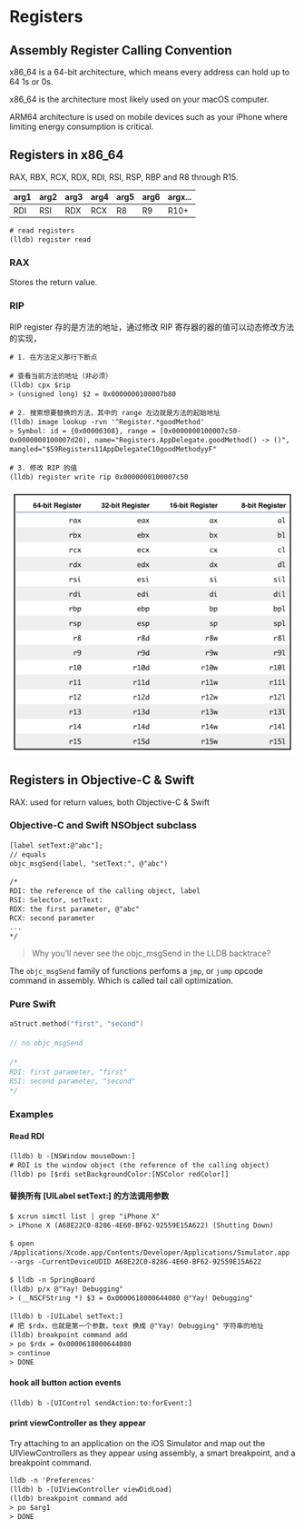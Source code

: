 # Registers

## Assembly Register Calling Convention

x86_64 is a 64-bit architecture, which means every address can hold up to 64 1s or 0s.

x86_64 is the architecture most likely used on your macOS computer.

ARM64 architecture is used on mobile devices such as your iPhone where limiting energy consumption is critical.

## Registers in x86_64

RAX, RBX, RCX, RDX, RDI, RSI, RSP, RBP and R8 through R15.

|arg1|arg2|arg3|arg4|arg5|arg6|argx...|
|--|--|--|--|--|--|--|
|RDI|RSI|RDX|RCX|R8|R9|R10+|


```shell
# read registers
(lldb) register read
```

### RAX 

Stores the return value.

### RIP

RIP register 存的是方法的地址，通过修改 RIP 寄存器的器的值可以动态修改方法的实现，

```shell
# 1. 在方法定义那行下断点

# 查看当前方法的地址（非必须）
(lldb) cpx $rip
> (unsigned long) $2 = 0x0000000100007b80

# 2. 搜索想要替换的方法，其中的 range 左边就是方法的起始地址
(lldb) image lookup -rvn '^Register.*goodMethod'
> Symbol: id = {0x00000308}, range = [0x0000000100007c50-0x0000000100007d20), name="Registers.AppDelegate.goodMethod() -> ()", mangled="$S9Registers11AppDelegateC10goodMethodyyF"

# 3. 修改 RIP 的值
(lldb) register write rip 0x0000000100007c50
```

![image-20181002093019589](assets/image-20181002093019589.png)


## Registers in Objective-C & Swift

RAX: used for return values, both Objective-C & Swift

### Objective-C and Swift NSObject subclass

```objc
[label setText:@"abc"];
// equals
objc_msgSend(label, "setText:", @"abc")

/*
RDI: the reference of the calling object, label
RSI: Selector, setText:
RDX: the first parameter, @"abc"
RCX: second parameter
...
*/
```

> Why you’ll never see the objc_msgSend in the LLDB backtrace?

The `objc_msgSend` family of functions perfoms a `jmp`, or `jump` opcode command in assembly. Which is called tail call optimization.

### Pure Swift

```swift
aStruct.method("first", "second")

// no objc_msgSend

/*
RDI: first parameter, "first"
RSI: second parameter, "second"
*/
```

### Examples

#### Read RDI

```shell
(lldb) b -[NSWindow mouseDown:]
# RDI is the window object (the reference of the calling object)
(lldb) po [$rdi setBackgroundColor:[NSColor redColor]]
```

#### 替换所有 [UILabel setText:] 的方法调用参数

```shell
$ xcrun simctl list | grep "iPhone X"
> iPhone X (A68E22C0-8286-4E60-BF62-92559E15A622) (Shutting Down)

$ open /Applications/Xcode.app/Contents/Developer/Applications/Simulator.app --args -CurrentDeviceUDID A68E22C0-8286-4E60-BF62-92559E15A622

$ lldb -n SpringBoard
(lldb) p/x @"Yay! Debugging"
> (__NSCFString *) $3 = 0x0000618000644080 @"Yay! Debugging"

(lldb) b -[UILabel setText:]
# 把 $rdx，也就是第一个参数，text 换成 @"Yay! Debugging" 字符串的地址
(lldb) breakpoint command add
> po $rdx = 0x0000618000644080
> continue
> DONE
```

#### hook all button action events

```shell
(lldb) b -[UIControl sendAction:to:forEvent:]
```

#### print viewController as they appear

Try attaching to an application on the iOS Simulator and map out the UIViewControllers as they appear using assembly, a smart breakpoint, and a breakpoint command.

```shell
lldb -n 'Preferences'
(lldb) b -[UIViewController viewDidLoad]
(lldb) breakpoint command add
> po $arg1
> DONE
```
